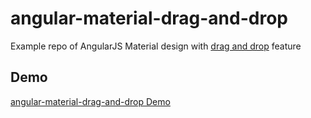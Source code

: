 # angular-material-drag-and-drop
Example repo of AngularJS Material design with [drag and drop](https://github.com/codef0rmer/angular-dragdrop/) feature

## Demo 

[angular-material-drag-and-drop Demo](https://github.com/codef0rmer/angular-dragdrop/)
